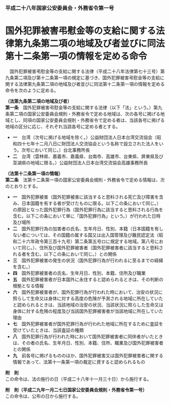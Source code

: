 ### 平成二十八年国家公安委員会・外務省令第一号  
# 国外犯罪被害弔慰金等の支給に関する法律第九条第二項の地域及び者並びに同法第十二条第一項の情報を定める命令  
　国外犯罪被害弔慰金等の支給に関する法律（平成二十八年法律第七十三号）第九条第二項及び第十二条第一項の規定に基づき、国外犯罪被害弔慰金等の支給に関する法律第九条第二項の地域及び者並びに同法第十二条第一項の情報を定める命令を次のように定める。  
  
**（法第九条第二項の地域及び者）**  
**第一条**　国外犯罪被害弔慰金等の支給に関する法律（以下「法」という。）第九条第二項の国家公安委員会規則・外務省令で定める地域は、次の各号に掲げる地域とし、同項の国家公安委員会規則・外務省令で定める者は、当該各号に掲げる地域の区分に応じ、それぞれ当該各号に定める者とする。  
* **一**　台湾（次号に掲げる地域を除く。）公益財団法人日本台湾交流協会（昭和四十七年十二月八日に財団法人交流協会という名称で設立された法人をいう。次号において同じ。）台北事務所長  
* **二**　台湾（雲林県、嘉義市、嘉義県、台南市、高雄市、台東県、屏東県及び澎湖県の地域に限る。）公益財団法人日本台湾交流協会高雄事務所長  
  
**（法第十二条第一項の情報）**  
**第二条**　法第十二条第一項の国家公安委員会規則・外務省令で定める情報は、次のとおりとする。  
* **一**　国外犯罪被害（国外犯罪被害に該当すると思料される死亡及び障害を含み、日本国籍を有する者が受けたものに限る。以下この条において同じ。）の原因となった国外犯罪行為（国外犯罪行為に該当すると思料される行為を含む。以下この条において単に「国外犯罪行為」という。）が行われた日時及び場所  
* **二**　国外犯罪行為の加害者の氏名、生年月日、性別、本籍（日本国籍を有しない者については、その国籍の属する国又は出入国管理及び難民認定法（昭和二十六年政令第三百十九号）第二条第五号ロに規定する地域。第八号において同じ。）、住所及び国外犯罪被害者（国外犯罪被害者に該当すると思料される者を含む。以下この条において同じ。）との関係  
* **三**　国外犯罪被害の発生の状況（国外犯罪行為が行われるに至るまでの経緯を含む。）  
* **四**　国外犯罪被害者の氏名、生年月日、性別、本籍、住所及び職業  
* **五**　国外犯罪被害者が日本国外に永住すると認められるときは、その判断の根拠となる情報  
* **六**　国外犯罪被害者が、国外犯罪行為が行われた時において、治安の状況に照らして生命又は身体に対する高度の危険が予測される地域に所在していたと認められるときは、当該地域の治安の状況、当該状況に照らした生命又は身体に対する危険の程度及び当該国外犯罪被害者が当該地域に所在していた理由  
* **七**　国外犯罪被害者が国外犯罪行為が行われた地域に所在するために査証を受けていたときは、当該査証の種類  
* **八**　国外犯罪行為が行われた時において国外犯罪被害者に同伴者がいたときは、その者の氏名、生年月日、性別、本籍、住所、職業及び国外犯罪被害者との関係  
* **九**　前各号に掲げるもののほか、国外犯罪被害又は国外犯罪被害者に関する情報であって、法第十一条第一項の裁定に資すると認められるもの  
  
**附　則**  
この命令は、法の施行の日（平成二十八年十一月三十日）から施行する。  
  
**附　則（平成二九年一月二七日国家公安委員会規則・外務省令第一号）**  
この命令は、公布の日から施行する。  
  
